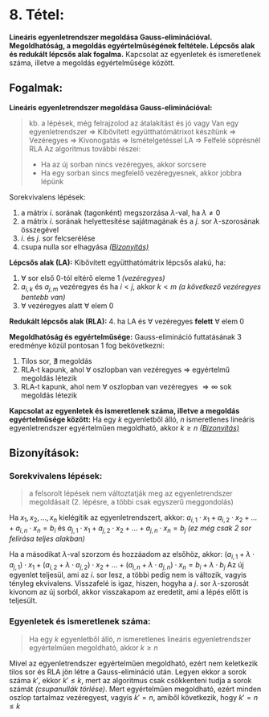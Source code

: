 # 8. Tétel:
**Lineáris egyenletrendszer megoldása Gauss-eliminációval. Megoldhatóság, a megoldás egyértelműségének feltétele. Lépcsős alak és redukált lépcsős alak fogalma.** Kapcsolat az egyenletek és ismeretlenek száma, illetve a megoldás egyértelműsége között.

## Fogalmak:
**Lineáris egyenletrendszer megoldása Gauss-eliminációval:**
> kb. a lépések, még felrajzolod az átalakítást és jó vagy
> Van egy egyenletrendszer ⇒ Kibővített együtthatómátrixot készítünk ⇒ Vezéregyes ⇒ Kivonogatás ⇒ Ismételgetéssel LA ⇒ Felfelé söprésnél RLA
> Az algoritmus további részei:
> - Ha az új sorban nincs vezéregyes, akkor sorcsere
> - Ha egy sorban sincs megfelelő vezéregyesnek, akkor jobbra lépünk

Sorekvivalens lépések:
1. a mátrix $i$. sorának (tagonként) megszorzása $\lambda$-val, ha $\lambda \neq 0$
2. a mátrix $i$. sorának helyettesítése sajátmagának és a $j$. sor $\lambda$-szorosának összegével
3. $i$. és $j$. sor felcserélése
4. csupa nulla sor elhagyása
[*(Bizonyítás)*](#sorekvivalens-lépések)

**Lépcsős alak (LA):** Kibővített együtthatómátrix lépcsős alakú, ha:
1. $\forall$ sor első 0-tól eltérő eleme 1 *(vezéregyes)*
2. $a_{i,k}$ és $a_{j,m}$ vezéregyes és ha $i < j$, akkor $k < m$ *(a következő vezéregyes bentebb van)*
3. $\forall$ vezéregyes alatt $\forall$ elem 0

**Redukált lépcsős alak (RLA):** 
4. ha LA és $\forall$ vezéregyes **felett** $\forall$ elem 0

**Megoldhatóság és egyértelműsége:** Gauss-elimináció futtatásának 3 eredménye közül pontosan 1 fog bekövetkezni:
1. Tilos sor, $\nexists$ megoldás
2. RLA-t kapunk, ahol $\forall$ oszlopban van vezéregyes $\Rightarrow$ egyértelmű megoldás létezik
3. RLA-t kapunk, ahol nem $\forall$ oszlopban van vezéregyes $\Rightarrow \infty$ sok megoldás létezik

**Kapcsolat az egyenletek és ismeretlenek száma, illetve a megoldás egyértelműsége között:** Ha egy $k$ egyenletből álló, $n$ ismeretlenes lineáris egyenletrendszer egyértelműen megoldható, akkor $k \geq n$
[*(Bizonyítás)*](#egyenletek-és-ismeretlenek-száma)

## Bizonyítások:

### Sorekvivalens lépések:
> a felsorolt lépések nem változtatják meg az egyenletrendszer megoldásait (2. lépésre, a többi csak egyszerű meggondolás)

Ha $x_1, x_2, ..., x_n$ kielégítik az egyenletrendszert, akkor:
$a_{i,1} \cdot x_1 + a_{i,2} \cdot x_2 +...+ a_{i,n} \cdot x_n = b_i$ 
és $a_{j,1} \cdot x_1 + a_{j,2} \cdot x_2 +...+ a_{j,n} \cdot x_n = b_j$
*(ez még csak 2 sor felírása teljes alakban)*

Ha a másodikat $\lambda$-val szorzom és hozzáadom az elsőhöz, akkor:
$(a_{i,1} + \lambda \cdot a_{j,1}) \cdot x_1 + (a_{i,2} + \lambda \cdot a_{j,2}) \cdot x_2 +...+ (a_{i,n} + \lambda \cdot a_{j,n}) \cdot x_n = b_i + \lambda \cdot b_j$ 
Az új egyenlet teljesül, ami az $i$. sor lesz, a többi pedig nem is változik, vagyis tényleg ekvivalens.
Visszafelé is igaz, hiszen, hogyha a $j$. sor $\lambda$-szorosát kivonom az új sorból, akkor visszakapom az eredetit, ami a lépés előtt is teljesült.

### Egyenletek és ismeretlenek száma:
> Ha egy $k$ egyenletből álló, $n$ ismeretlenes lineáris egyenletrendszer egyértelműen megoldható, akkor $k \geq n$

Mivel az egyenletrendszer egyértelműen megoldható, ezért nem keletkezik tilos sor és RLA jön létre a Gauss-elimináció után. Legyen ekkor a sorok száma $k'$, ekkor $k' \leq k$, mert az algoritmus csak csökkenteni tudja a sorok számát *(csupanullák törlése)*. 
Mert egyértelműen megoldható, ezért minden oszlop tartalmaz vezéregyest, vagyis $k' = n$, amiből következik, hogy $k' = n \leq k$